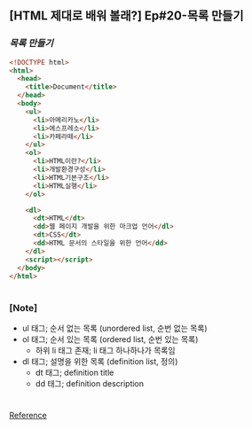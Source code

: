 ## [HTML 제대로 배워 볼래?] Ep#20-목록 만들기

### _목록 만들기_

```html
<!DOCTYPE html>
<html>
  <head>
    <title>Document</title>
  </head>
  <body>
    <ul>
      <li>아메리카노</li>
      <li>에스프레소</li>
      <li>카페라떼</li>
    </ul>
    <ol>
      <li>HTML이란?</li>
      <li>개발환경구성</li>
      <li>HTML기본구조</li>
      <li>HTML실행</li>
    </ol>

    <dl>
      <dt>HTML</dt>
      <dd>웹 페이지 개발을 위한 마크업 언어</dl>
      <dt>CSS</dt>
      <dd>HTML 문서의 스타일을 위한 언어</dd>
    </dl>
    <script></script>
  </body>
</html>
```

#

### [Note]

- ul 태그; 순서 없는 목록 (unordered list, 순번 없는 목록)
- ol 태그; 순서 있는 목록 (ordered list, 순번 있는 목록)
  - 하위 li 태그 존재; li 태그 하나하나가 목록임
- dl 태그; 설명을 위한 목록 (definition list, 정의)
  - dt 태그; definition title
  - dd 태그; definition description

#

[Reference](https://www.youtube.com/watch?v=KRJbapyXfMk)
